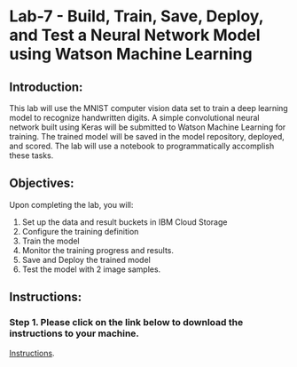 # Lab-7 - Build, Train, Save, Deploy, and Test a Neural Network Model using Watson Machine Learning 

## Introduction:
This lab will use the MNIST computer vision data set to train a deep learning model to recognize handwritten digits. A simple convolutional neural network built using Keras will be submitted to Watson Machine Learning for training. The trained model will be saved in the model repository, deployed, and scored. The lab will use a notebook to programmatically accomplish these tasks. 

## Objectives:

Upon completing the lab, you will:

1. Set up the data and result buckets in IBM Cloud Storage
1. Configure the training definition 
1. Train the model
1. Monitor the training progress and results.  
1. Save and Deploy the trained model 
1. Test the model with 2 image samples. 

## Instructions:

### Step 1.  Please click on the link below to download the instructions to your machine.

[Instructions](https://github.com/bleonardb3/ML_POT_10-29-2020/raw/main/Lab-7/Neural%20Network%20Modeling%20with%20MNIST%20data%20set%20v17.pdf). 
